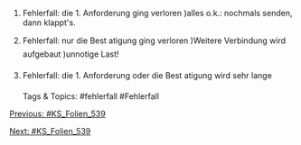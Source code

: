 1. Fehlerfall: die 1. Anforderung ging verloren
)alles o.k.: nochmals senden, dann klappt's.
2. Fehlerfall: nur die Best atigung ging verloren
)Weitere Verbindung wird aufgebaut )unnotige Last!
3. Fehlerfall: die 1. Anforderung oder die Best atigung wird sehr lange

   Tags & Topics:
   #fehlerfall
   #Fehlerfall

[Previous: #KS_Folien_539](KS_Folien_539.md)

[Next: #KS_Folien_539](KS_Folien_539.md)